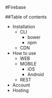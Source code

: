 #Firebase

##Table of contents
- Installation
  - CLI
    - bower
    - npm
  - CDN
- How to use
  - WEB
  - MOBILE
    - iOS
    - Android
  - REST
- Account
- Hosting
